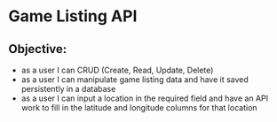 # Game Listing API

## Objective:

- as a user I can CRUD (Create, Read, Update, Delete)
- as a user I can manipulate game listing data and have it saved persistently in a database
- as a user I can input a location in the required field and have an API work to fill in the latitude and longitude columns for that location 
